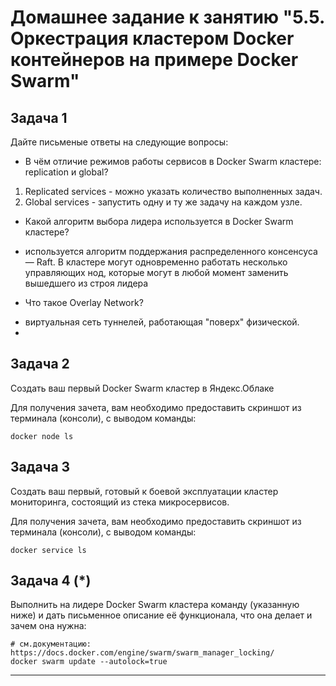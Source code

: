 # Домашнее задание к занятию "5.5. Оркестрация кластером Docker контейнеров на примере Docker Swarm"

## Задача 1 

Дайте письменые ответы на следующие вопросы:

* В чём отличие режимов работы сервисов в Docker Swarm кластере: replication и global?
1. Replicated services - можно указать количество выполненных задач.
2. Global services - запустить одну и ту же задачу на каждом узле.
* Какой алгоритм выбора лидера используется в Docker Swarm кластере?
- используется алгоритм поддержания распределенного консенсуса — Raft. В кластере могут одновременно работать несколько управляющих нод, которые могут в любой момент заменить вышедшего из строя лидера
* Что такое Overlay Network?
- виртуальная сеть туннелей, работающая "поверх" физической.
- 
## Задача 2

Создать ваш первый Docker Swarm кластер в Яндекс.Облаке

Для получения зачета, вам необходимо предоставить скриншот из терминала (консоли), с выводом команды:
```
docker node ls
```

## Задача 3 

Создать ваш первый, готовый к боевой эксплуатации кластер мониторинга, состоящий из стека микросервисов.

Для получения зачета, вам необходимо предоставить скриншот из терминала (консоли), с выводом команды:
```
docker service ls
```

## Задача 4 (*)

Выполнить на лидере Docker Swarm кластера команду (указанную ниже) и дать письменное описание её функционала, что она делает и зачем она нужна:
```
# см.документацию: https://docs.docker.com/engine/swarm/swarm_manager_locking/
docker swarm update --autolock=true
```


---
